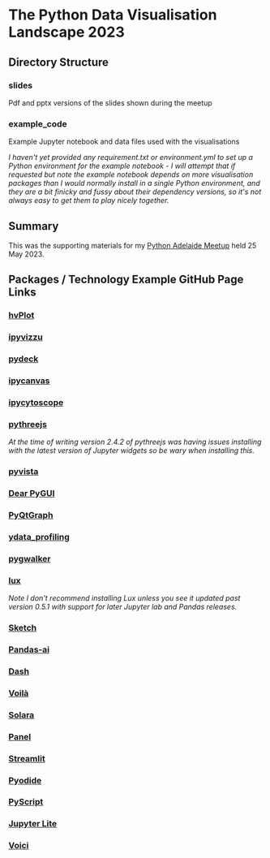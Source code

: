 # The Python Data Visualisation Landscape 2023

## Directory Structure

### slides

Pdf and pptx versions of the slides shown during the meetup

### example_code

Example Jupyter notebook and data files used with the visualisations

_I haven't yet provided any requirement.txt or environment.yml to set up a Python environment for the example notebook - I will attempt that if requested but note the example notebook depends on more visualisation packages than I would normally install in a single Python environment, and they are a bit finicky and fussy about their dependency versions, so it's not always easy to get them to play nicely together._

## Summary

This was the supporting materials for my [Python Adelaide Meetup](https://www.meetup.com/pythonadelaide/events/293393259/) held 25 May 2023.

## Packages / Technology Example GitHub Page Links

### [hvPlot](https://github.com/holoviz/hvplot)

### [ipyvizzu](https://github.com/vizzuhq/ipyvizzu)

### [pydeck](https://github.com/visgl/deck.gl)

### [ipycanvas](https://github.com/martinRenou/ipycanvas)

### [ipycytoscope](https://github.com/cytoscape/ipycytoscape)

### [pythreejs](https://github.com/jupyter-widgets/pythreejs)

_At the time of writing version 2.4.2 of pythreejs was having issues installing with the latest version of Jupyter widgets so be wary when installing this._

### [pyvista](https://github.com/pyvista/pyvista)

### [Dear PyGUI](https://github.com/hoffstadt/DearPyGui)

### [PyQtGraph](https://github.com/pyqtgraph/pyqtgraph)

### [ydata_profiling](https://github.com/ydataai/ydata-profiling)

### [pygwalker](https://github.com/Kanaries/pygwalker)

### [lux](https://github.com/lux-org/lux)

_Note I don't recommend installing Lux unless you see it updated past version 0.5.1 with support for later Jupyter lab and Pandas releases._

### [Sketch](https://github.com/approximatelabs/sketch)

### [Pandas-ai](https://github.com/gventuri/pandas-ai)

### [Dash](https://github.com/plotly/dash)

### [Voilà](https://github.com/voila-dashboards/voila)

### [Solara](https://github.com/widgetti/solara)

### [Panel](https://github.com/holoviz/panel)

### [Streamlit](https://github.com/streamlit/streamlit)

### [Pyodide](https://github.com/pyodide/pyodide)

### [PyScript](https://github.com/pyscript/pyscript)

### [Jupyter Lite](https://github.com/jupyterlite/jupyterlite)

### [Voici](https://github.com/voila-dashboards/voici)